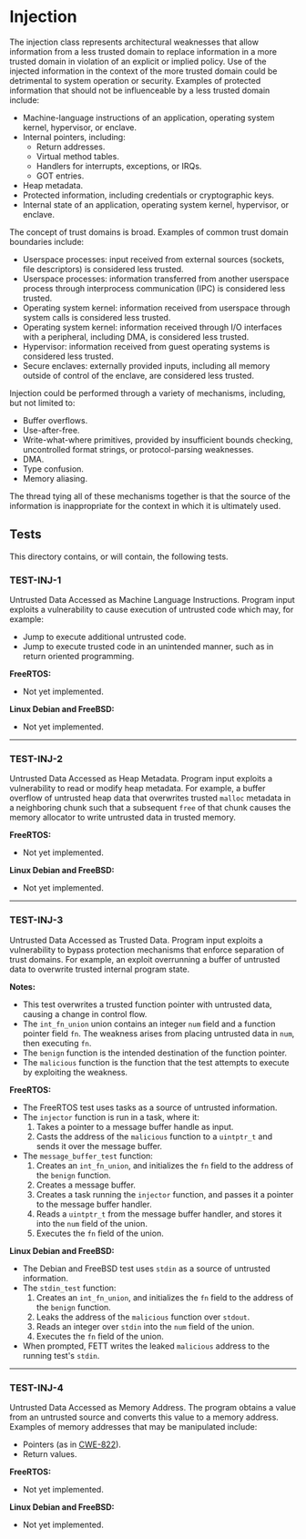 # Injection #

The injection class represents architectural weaknesses that allow information
from a less trusted domain to replace information in a more trusted domain in
violation of an explicit or implied policy. Use of the injected information in
the context of the more trusted domain could be detrimental to system operation
or security. Examples of protected information that should not be influenceable
by a less trusted domain include:

- Machine-language instructions of an application, operating system kernel,
  hypervisor, or enclave.
- Internal pointers, including:
  - Return addresses.
  - Virtual method tables.
  - Handlers for interrupts, exceptions, or IRQs.
  - GOT entries.
- Heap metadata.
- Protected information, including credentials or cryptographic keys.
- Internal state of an application, operating system kernel, hypervisor, or
  enclave.

The concept of trust domains is broad. Examples of common trust domain
boundaries include:

- Userspace processes: input received from external sources (sockets, file
  descriptors) is considered less trusted.
- Userspace processes: information transferred from another userspace process
  through interprocess communication (IPC) is considered less trusted.
- Operating system kernel: information received from userspace through system
  calls is considered less trusted.
- Operating system kernel: information received through I/O interfaces with a
  peripheral, including DMA, is considered less trusted.
- Hypervisor: information received from guest operating systems is considered
  less trusted.
- Secure enclaves: externally provided inputs, including all memory outside of
  control of the enclave, are considered less trusted.

Injection could be performed through a variety of mechanisms, including, but
not limited to:

- Buffer overflows.
- Use-after-free.
- Write-what-where primitives, provided by insufficient bounds checking,
  uncontrolled format strings, or protocol-parsing weaknesses.
- DMA.
- Type confusion.
- Memory aliasing.

The thread tying all of these mechanisms together is that the source of the
information is inappropriate for the context in which it is ultimately used.

## Tests ##

This directory contains, or will contain, the following tests.

### TEST-INJ-1 ###

Untrusted Data Accessed as Machine Language Instructions.  Program input
exploits a vulnerability to cause execution of untrusted code which may, for
example:

- Jump to execute additional untrusted code.
- Jump to execute trusted code in an unintended manner, such as in return
  oriented programming.

**FreeRTOS:**
- Not yet implemented.

**Linux Debian and FreeBSD:**
- Not yet implemented.

------------------

### TEST-INJ-2 ###

Untrusted Data Accessed as Heap Metadata.  Program input exploits a
vulnerability to read or modify heap metadata.  For example, a buffer overflow
of untrusted heap data that overwrites trusted `malloc` metadata in a
neighboring chunk such that a subsequent `free` of that chunk causes the memory
allocator to write untrusted data in trusted memory.

**FreeRTOS:**
- Not yet implemented.

**Linux Debian and FreeBSD:**
- Not yet implemented.

------------------

### TEST-INJ-3 ###

Untrusted Data Accessed as Trusted Data.  Program input exploits a
vulnerability to bypass protection mechanisms that enforce separation of trust
domains.  For example, an exploit overrunning a buffer of untrusted data to
overwrite trusted internal program state.

**Notes:**
- This test overwrites a trusted function pointer with untrusted data, causing
  a change in control flow.
- The `int_fn_union` union contains an integer `num` field and a function
  pointer field `fn`.  The weakness arises from placing untrusted data in
  `num`, then executing `fn`.
- The `benign` function is the intended destination of the function pointer.
- The `malicious` function is the function that the test attempts to execute by
  exploiting the weakness.

**FreeRTOS:**

- The FreeRTOS test uses tasks as a source of untrusted information.
- The `injector` function is run in a task, where it:
  1. Takes a pointer to a message buffer handle as input.
  2. Casts the address of the `malicious` function to a `uintptr_t` and sends
     it over the message buffer.
- The `message_buffer_test` function:
  1. Creates an `int_fn_union`, and initializes the `fn` field to the address
     of the `benign` function.
  2. Creates a message buffer.
  3. Creates a task running the `injector` function, and passes it a pointer to
     the message buffer handler.
  4. Reads a `uintptr_t` from the message buffer handler, and stores it into
     the `num` field of the union.
  5. Executes the `fn` field of the union.

**Linux Debian and FreeBSD:**

- The Debian and FreeBSD test uses `stdin` as a source of untrusted
  information.
- The `stdin_test` function:
  1. Creates an `int_fn_union`, and initializes the `fn` field to the address
     of the `benign` function.
  2. Leaks the address of the `malicious` function over `stdout`.
  3. Reads an integer over `stdin` into the `num` field of the union.
  4. Executes the `fn` field of the union.
- When prompted, FETT writes the leaked `malicious` address to the running
  test's `stdin`.

------------------

### TEST-INJ-4 ###

Untrusted Data Accessed as Memory Address.  The program obtains a value from an
untrusted source and converts this value to a memory address.  Examples of
memory addresses that may be manipulated include:

- Pointers (as in [CWE-822](https://cwe.mitre.org/data/definitions/822.html)).
- Return values.

**FreeRTOS:**
- Not yet implemented.

**Linux Debian and FreeBSD:**
- Not yet implemented.
